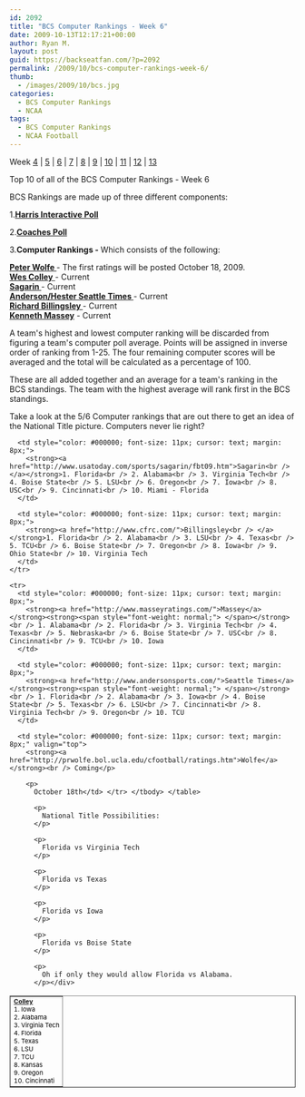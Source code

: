 ```yaml
---
id: 2092
title: "BCS Computer Rankings - Week 6"
date: 2009-10-13T12:17:21+00:00
author: Ryan M.
layout: post
guid: https://backseatfan.com/?p=2092
permalink: /2009/10/bcs-computer-rankings-week-6/
thumb:
  - /images/2009/10/bcs.jpg
categories:
  - BCS Computer Rankings
  - NCAA
tags:
  - BCS Computer Rankings
  - NCAA Football
---
```


<div class="entry">
  <p>
    Week <a href="https://backseatfan.com/index.php/2009/10/bcs-computer-rankings">4</a> | <a href="https://backseatfan.com/index.php/2009/10/bcs-computer-rankings-week-5/">5</a> | <a href="https://backseatfan.com/index.php/2009/10/bcs-computer-rankings-week-6/">6</a> | <a href="https://backseatfan.com/index.php/2009/10/bcs-computer-rankings-week-7/">7</a> | <a href="https://backseatfan.com/index.php/2009/10/bcs-computer-rankings-week-8/">8</a> | <a href="https://backseatfan.com/index.php/2009/11/bcs-computer-rankings-week-9/">9</a> | <a href="https://backseatfan.com/index.php/2009/11/bcs-computer-rankings-week-10/">10</a> | <a href="https://backseatfan.com/index.php/2009/11/bcs-computer-rankings-week-11/">11</a> | <a href="https://backseatfan.com/index.php/2009/11/bcs-computer-rankings-week-12/">12</a> | <a href="https://backseatfan.com/index.php/2009/11/bcs-computer-rankings-week-13/">13</a>
  </p>

  <p>
    Top 10 of all of the BCS Computer Rankings - Week 6
  </p>

  <p>
    BCS Rankings are made up of three different components:
  </p>

  <p>
    1.<strong><a href="http://espn.go.com/college-football/rankings/_/poll/5">Harris Interactive Poll</a></strong>
  </p>

  <p>
    2.<strong><a href="http://espn.go.com/college-football/rankings/_/poll/2">Coaches Poll</a></strong>
  </p>

  <p>
    3.<strong>Computer Rankings - </strong>Which consists of the following:
  </p>

  <p>
    <strong><a href="http://prwolfe.bol.ucla.edu/cfootball/ratings.htm">Peter Wolfe </a></strong>- The first ratings will be posted October 18, 2009.<br /> <a href="http://www.colleyrankings.com/"><strong>Wes Colley</strong> </a>- Current<br /> <strong><a href="http://www.usatoday.com/sports/sagarin/fbt09.htm">Sagarin </a></strong>- Current<br /> <strong><a href="http://www.andersonsports.com/">Anderson/Hester Seattle Times </a></strong>- Current<br /> <strong><a href="http://www.cfrc.com/">Richard Billingsley </a></strong>- Current<br /> <strong><a href="http://www.masseyratings.com/">Kenneth Massey</a></strong> - Current
  </p>

  <p>
    A team's highest and lowest computer ranking will be discarded from figuring a team's computer poll average. Points will be assigned in inverse order of ranking from 1-25. The four remaining computer scores will be averaged and the total will be calculated as a percentage of 100.
  </p>

  <p>
    These are all added together and an average for a team's ranking in the BCS standings. The team with the highest average will rank first in the BCS standings.
  </p>

  <p>
    Take a look at the 5/6 Computer rankings that are out there to get an idea of the National Title picture. Computers never lie right?
  </p>

  <table style="cursor: default;" border="1" cellspacing="0" cellpadding="4">
    <tr>
      <td style="color: #000000; font-size: 11px; cursor: text; margin: 8px;">
        <strong><a href="http://www.colleyrankings.com/">Colley</a></strong><br /> 1. Iowa<br /> 2. Alabama<br /> 3. Virginia Tech<br /> 4. Florida<br /> 5. Texas<br /> 6. LSU<br /> 7. TCU<br /> 8. Kansas<br /> 9. Oregon<br /> 10. Cincinnati
      </td>

      <td style="color: #000000; font-size: 11px; cursor: text; margin: 8px;">
        <strong><a href="http://www.usatoday.com/sports/sagarin/fbt09.htm">Sagarin<br /> </a></strong>1. Florida<br /> 2. Alabama<br /> 3. Virginia Tech<br /> 4. Boise State<br /> 5. LSU<br /> 6. Oregon<br /> 7. Iowa<br /> 8. USC<br /> 9. Cincinnati<br /> 10. Miami - Florida
      </td>

      <td style="color: #000000; font-size: 11px; cursor: text; margin: 8px;">
        <strong><a href="http://www.cfrc.com/">Billingsley<br /> </a></strong>1. Florida<br /> 2. Alabama<br /> 3. LSU<br /> 4. Texas<br /> 5. TCU<br /> 6. Boise State<br /> 7. Oregon<br /> 8. Iowa<br /> 9. Ohio State<br /> 10. Virginia Tech
      </td>
    </tr>

    <tr>
      <td style="color: #000000; font-size: 11px; cursor: text; margin: 8px;">
        <strong><a href="http://www.masseyratings.com/">Massey</a></strong><strong><span style="font-weight: normal;"> </span></strong><br /> 1. Alabama<br /> 2. Florida<br /> 3. Virginia Tech<br /> 4. Texas<br /> 5. Nebraska<br /> 6. Boise State<br /> 7. USC<br /> 8. Cincinnati<br /> 9. TCU<br /> 10. Iowa
      </td>

      <td style="color: #000000; font-size: 11px; cursor: text; margin: 8px;">
        <strong><a href="http://www.andersonsports.com/">Seattle Times</a></strong><strong><span style="font-weight: normal;"> </span></strong><br /> 1. Florida<br /> 2. Alabama<br /> 3. Iowa<br /> 4. Boise State<br /> 5. Texas<br /> 6. LSU<br /> 7. Cincinnati<br /> 8. Virginia Tech<br /> 9. Oregon<br /> 10. TCU
      </td>

      <td style="color: #000000; font-size: 11px; cursor: text; margin: 8px;" valign="top">
        <strong><a href="http://prwolfe.bol.ucla.edu/cfootball/ratings.htm">Wolfe</a></strong><br /> Coming</p>

        <p>
          October 18th</td> </tr> </tbody> </table>

          <p>
            National Title Possibilities:
          </p>

          <p>
            Florida vs Virginia Tech
          </p>

          <p>
            Florida vs Texas
          </p>

          <p>
            Florida vs Iowa
          </p>

          <p>
            Florida vs Boise State
          </p>

          <p>
            Oh if only they would allow Florida vs Alabama.
          </p></div>
